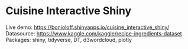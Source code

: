 # Cuisine Interactive Shiny

Live demo: https://bonioloff.shinyapps.io/cuisine_interactive_shiny/
Datasource: https://www.kaggle.com/kaggle/recipe-ingredients-dataset
Packages: shiny, tidyverse, DT, d3wordcloud, plotly